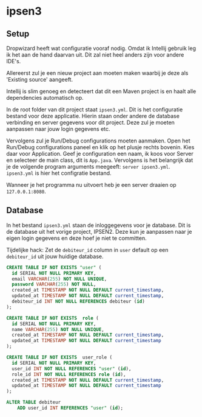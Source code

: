 # ipsen3 

## Setup
Dropwizard heeft wat configuratie vooraf nodig. Omdat ik Intellij gebruik leg ik het aan de hand
daarvan uit. Dit zal niet heel anders zijn voor andere IDE's.

Allereerst zul je een nieuw project aan moeten maken waarbij je deze als 'Existing source' aangeeft.

Intellij is slim genoeg en detecteert dat dit een Maven project is en haalt alle dependencies 
automatisch op.

In de root folder van dit project staat `ipsen3.yml`. Dit is het configuratie bestand voor deze 
applicatie. Hierin staan onder andere de database verbinding en server gegevens voor dit project.
Deze zul je moeten aanpassen naar jouw login gegevens etc.

Vervolgens zul je Run/Debug configurations moeten aanmaken. Open het Run/Debug configurations 
paneel en klik op het plusje rechts bovenin. Kies daar voor Application. Geef je configuration een 
naam, ik koos voor Server en selecteer de main class, dit is `App.java`. Vervolgens is het 
belangrijk dat je de volgende program arguments meegeeft: `server ipsen3.yml`. `ipsen3.yml` is 
hier het configratie bestand.

Wanneer je het programma nu uitvoert heb je een server draaien op `127.0.0.1:8080`.

## Database
In het bestand `ipsen3.yml` staan de inloggegevens voor je database. Dit is de database uit het
vorige project, IPSEN2. Deze kun je aanpassen naar je eigen login gegevens en deze hoef je niet 
te committen.

Tijdelijke hack: Zet de `debiteur_id` column in `user` default op een `debiteur_id` uit jouw huidige database.

```sql
CREATE TABLE IF NOT EXISTS "user" (
  id SERIAL NOT NULL PRIMARY KEY,
  email VARCHAR(255) NOT NULL UNIQUE,
  password VARCHAR(255) NOT NULL,
  created_at TIMESTAMP NOT NULL DEFAULT current_timestamp,
  updated_at TIMESTAMP NOT NULL DEFAULT current_timestamp,
  debiteur_id INT NOT NULL REFERENCES debiteur (id)
);

CREATE TABLE IF NOT EXISTS  role (
  id SERIAL NOT NULL PRIMARY KEY,
  name VARCHAR(255) NOT NULL UNIQUE,
  created_at TIMESTAMP NOT NULL DEFAULT current_timestamp,
  updated_at TIMESTAMP NOT NULL DEFAULT current_timestamp
);

CREATE TABLE IF NOT EXISTS  user_role (
  id SERIAL NOT NULL PRIMARY KEY,
  user_id INT NOT NULL REFERENCES "user" (id),
  role_id INT NOT NULL REFERENCES role (id),
  created_at TIMESTAMP NOT NULL DEFAULT current_timestamp,
  updated_at TIMESTAMP NOT NULL DEFAULT current_timestamp
);

ALTER TABLE debiteur
    ADD user_id INT REFERENCES "user" (id);
```
